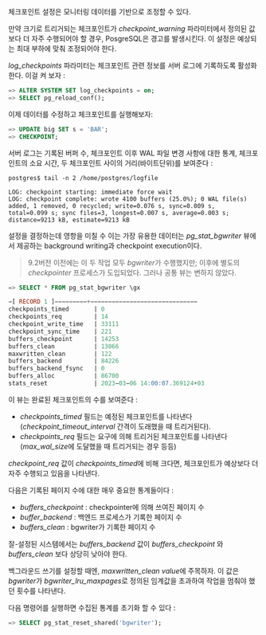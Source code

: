 
체크포인트 설정은 모니터링 데이터를 기반으로 조정할 수 있다.

만약 크기로 트리거되는 체크포인트가 *checkpoint_warning* 파라미터에서 정의된 값보다 더 자주 수행되어야 할 경우,  PosgreSQL은 경고를 발생시킨다. 이 설정은 예상되는 최대 부하에 맞춰 조정되어야 한다.

*log_checkpoints* 파라미터는 체크포인트 관련 정보를 서버 로그에 기록하도록 활성화한다. 이걸 켜 보자 :

```sql
=> ALTER SYSTEM SET log_checkpoints = on;
=> SELECT pg_reload_conf();
```

이제 데이터를 수정하고 체크포인트를 실행해보자:

```sql
=> UPDATE big SET s = 'BAR';
=> CHECKPOINT;
```

서버 로그는 기록된 버퍼 수, 체크포인트 이후 WAL 파일 변경 사항에 대한 통계,  체크포인트의 소요 시간, 두 체크포인트 사이의 거리(바이트단위)를 보여준다 : 

```
postgres$ tail -n 2 /home/postgres/logfile

LOG: checkpoint starting: immediate force wait
LOG: checkpoint complete: wrote 4100 buffers (25.0%); 0 WAL file(s)
added, 1 removed, 0 recycled; write=0.076 s, sync=0.009 s,
total=0.099 s; sync files=3, longest=0.007 s, average=0.003 s;
distance=9213 kB, estimate=9213 kB
```

설정을 결정하는데 영항을 미칠 수 이는 가장 유용한 데이터는 *pg_stat_bgwriter*  뷰에서 제공하는 background writing과 checkpoint execution이다.

> 9.2버전 이전에는 이 두 작업 모두 *bgwriter*가 수행했지만; 이후에 별도의 *checkpointer* 프로세스가 도입되었다. 그러나 공통 뷰는 변하지 않았다.

```sql
=> SELECT * FROM pg_stat_bgwriter \gx

−[ RECORD 1 ]−−−−−−−−−+−−−−−−−−−−−−−−−−−−−−−−−−−−−−−−
checkpoints_timed       | 0
checkpoints_req         | 14
checkpoint_write_time   | 33111
checkpoint_sync_time    | 221
buffers_checkpoint      | 14253
buffers_clean           | 13066
maxwritten_clean        | 122
buffers_backend         | 84226
buffers_backend_fsync   | 0
buffers_alloc           | 86700
stats_reset             | 2023−03−06 14:00:07.369124+03
```

이 뷰는 완료된 체크포인트의 수를 보여준다 : 
- *checkpoints_timed* 필드는 예정된 체크포인트를 나타낸다(*checkpoint_timeout_interval* 간격이 도래했을 때 트리거된다).
- *checkpoints_req* 필드는 요구에 의해 트리거된 체크포인트를 나타낸다(*max_wal_size*에 도달했을 때 트리거되는 경우 등등)

*checkpoint_req* 값이 *checkpoints_timed*에 비해 크다면, 체크포인트가 예상보다 더 자주 수행되고 있음을 나타낸다.

다음은 기록된 페이지 수에 대한 매우 중요한 통계들이다 : 
- *buffers_checkpoint* : checkpointer에 의해 쓰여진 페이지 수
- *buffer_backend* : 백엔드 프로세스가 기록한 페이지 수 
- *buffers_clean* : bgwriter가 기록한 페이지 수


잘-설정된 시스템에서는 *buffers_backend* 값이 *buffers_checkpoint* 와 *buffers_clean* 보다 상당히 낮아야 한다.

백그라운드 쓰기를 설정할 때엔, *maxwritten_clean value*에 주목하자. 이 값은 *bgwriter*가 *bgwriter_lru_maxpages*로 정의된 임계값을 초과하여 작업을 멈춰야 했던 횟수를 나타낸다.

다음 명령어를 실행하면 수집된 통계를 초기화 할 수 있다 : 

```sql
=> SELECT pg_stat_reset_shared('bgwriter');
```
